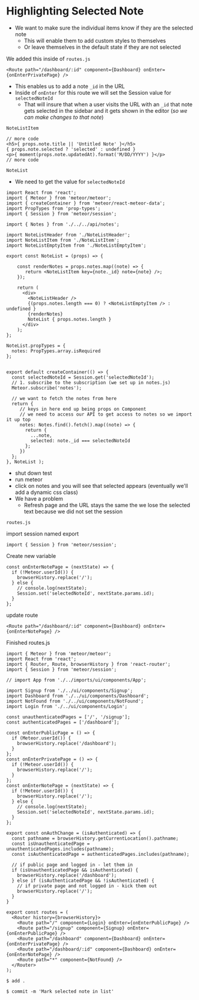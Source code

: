 # Highlighting Selected Note
* We want to make sure the individual items know if they are the selected note
    - This will enable them to add custom styles to themselves
    - Or leave themselves in the default state if they are not selected

We added this inside of `routes.js`

`<Route path="/dashboard/:id" component={Dashboard} onEnter={onEnterPrivatePage} />`

* This enables us to add a note `_id` in the URL
* Inside of `onEnter` for this route we will set the Session value for `selectedNoteId`
    - That will insure that when a user visits the URL with an `_id` that note gets selected in the sidebar and it gets shown in the editor (_so we can make changes to that note_)

`NoteListItem`

```
// more code
<h5>{ props.note.title || 'Untitled Note' }</h5>
{ props.note.selected ? 'selected' : undefined }
<p>{ moment(props.note.updatedAt).format('M/DD/YYYY') }</p>
// more code
```

`NoteList`

* We need to get the value for `selectedNoteId`

```
import React from 'react';
import { Meteor } from 'meteor/meteor';
import { createContainer } from 'meteor/react-meteor-data';
import PropTypes from 'prop-types';
import { Session } from 'meteor/session';

import { Notes } from './../../api/notes';

import NoteListHeader from './NoteListHeader';
import NoteListItem from './NoteListItem';
import NoteListEmptyItem from './NoteListEmptyItem';

export const NoteList = (props) => {

    const renderNotes = props.notes.map((note) => {
       return <NoteListItem key={note._id} note={note} />;
    });

    return (
      <div>
        <NoteListHeader />
        {(props.notes.length === 0) ? <NoteListEmptyItem /> : undefined }
        {renderNotes}
        NoteList { props.notes.length }
      </div>
    );
};

NoteList.propTypes = {
  notes: PropTypes.array.isRequired
};


export default createContainer(() => {
  const selectedNoteId = Session.get('selectedNoteId');
  // 1. subscribe to the subscription (we set up in notes.js)
  Meteor.subscribe('notes');

  // we want to fetch the notes from here
  return {
     // keys in here end up being props on Component
     // we need to access our API to get access to notes so we import it up top
     notes: Notes.find().fetch().map((note) => {
       return {
         ...note,
         selected: note._id === selectedNoteId
       };
     })
  };
}, NoteList );
```

* shut down test
* run meteor
* click on notes and you will see that selected appears (eventually we'll add a dynamic css class)
* We have a problem
    - Refresh page and the URL stays the same the we lose the selected text because we did not set the session

`routes.js`

import session named export

`import { Session } from 'meteor/session';`

Create new variable

```
const onEnterNotePage = (nextState) => {
  if (!Meteor.userId()) {
    browserHistory.replace('/');
  } else {
    // console.log(nextState);
    Session.set('selectedNoteId', nextState.params.id);
  }
};
```

update route

`<Route path="/dashboard/:id" component={Dashboard} onEnter={onEnterNotePage} />`

Finished routes.js

```
import { Meteor } from 'meteor/meteor';
import React from 'react';
import { Router, Route, browserHistory } from 'react-router';
import { Session } from 'meteor/session';

// import App from './../imports/ui/components/App';

import Signup from './../ui/components/Signup';
import Dashboard from './../ui/components/Dashboard';
import NotFound from './../ui/components/NotFound';
import Login from './../ui/components/Login';

const unauthenticatedPages = ['/', '/signup'];
const authenticatedPages = ['/dashboard'];

const onEnterPublicPage = () => {
  if (Meteor.userId()) {
    browserHistory.replace('/dashboard');
  }
};
const onEnterPrivatePage = () => {
  if (!Meteor.userId()) {
    browserHistory.replace('/');
  }
};
const onEnterNotePage = (nextState) => {
  if (!Meteor.userId()) {
    browserHistory.replace('/');
  } else {
    // console.log(nextState);
    Session.set('selectedNoteId', nextState.params.id);
  }
};

export const onAuthChange = (isAuthenticated) => {
  const pathname = browserHistory.getCurrentLocation().pathname;
  const isUnauthenticatedPage = unauthenticatedPages.includes(pathname);
  const isAuthenticatedPage = authenticatedPages.includes(pathname);

  // if public page and logged in - let them in
  if (isUnauthenticatedPage && isAuthenticated) {
    browserHistory.replace('/dashboard');
  } else if (isAuthenticatedPage && !isAuthenticated) {
    // if private page and not logged in - kick them out
    browserHistory.replace('/');
  }
}

export const routes = (
  <Router history={browserHistory}>
    <Route path="/" component={Login} onEnter={onEnterPublicPage} />
    <Route path="/signup" component={Signup} onEnter={onEnterPublicPage} />
    <Route path="/dashboard" component={Dashboard} onEnter={onEnterPrivatePage} />
    <Route path="/dashboard/:id" component={Dashboard} onEnter={onEnterNotePage} />
    <Route path="*" component={NotFound} />
  </Router>
);
```

`$ add .`

`$ commit -m 'Mark selected note in list'`
